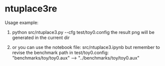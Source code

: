 # ntuplace3re

Usage example:
1. python src/ntuplace3.py --cfg test/toy0.config
the result png will be generated in the current dir

2. or you can use the notebook file: src/ntuplace3.ipynb
but remember to revise the benchmark path in test/toy0.config: "benchmarks/toy/toy0.aux" --> "../benchmarks/toy/toy0.aux"

